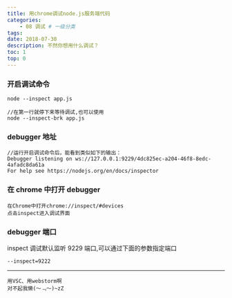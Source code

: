 ```yaml
---
title: 用chrome调试node.js服务端代码
categories:
    - 08 调试 # 一级分类
tags:
date: 2018-07-30
description: 不然你想用什么调试？
toc: 1
top: 0
---
```


### 开启调试命令

```
node --inspect app.js

//在第一行就停下来等待调试,也可以使用
node --inspect-brk app.js
```

### debugger 地址

```
//运行开启调试命令后，能看到类似如下的输出：
Debugger listening on ws://127.0.0.1:9229/4dc825ec-a204-46f8-8edc-4afadc8da61a
For help see https://nodejs.org/en/docs/inspector
```

### 在 chrome 中打开 debugger

```
在Chrome中打开chrome://inspect/#devices
点击inspect进入调试界面
```

### debugger 端口

inspect 调试默认监听 9229 端口,可以通过下面的参数指定端口

```
--inspect=9222
```

---

    用VSC、用webstorm啊
    对不起我懒(～﹃～)~zZ
